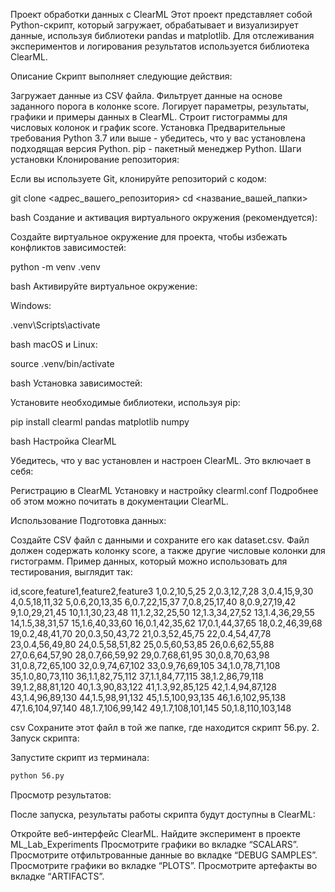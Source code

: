 Проект обработки данных с ClearML
Этот проект представляет собой Python-скрипт, который загружает, обрабатывает и визуализирует данные, используя библиотеки pandas и matplotlib. Для отслеживания экспериментов и логирования результатов используется библиотека ClearML.

Описание
Скрипт выполняет следующие действия:

Загружает данные из CSV файла.
Фильтрует данные на основе заданного порога в колонке score.
Логирует параметры, результаты, графики и примеры данных в ClearML.
Строит гистограммы для числовых колонок и график score.
Установка
Предварительные требования
Python 3.7 или выше - убедитесь, что у вас установлена подходящая версия Python.
pip - пакетный менеджер Python.
Шаги установки
Клонирование репозитория:

Если вы используете Git, клонируйте репозиторий с кодом:

git clone <адрес_вашего_репозитория>
cd <название_вашей_папки>

bash
Создание и активация виртуального окружения (рекомендуется):

Создайте виртуальное окружение для проекта, чтобы избежать конфликтов зависимостей:

python -m venv .venv

bash
Активируйте виртуальное окружение:

Windows:

.venv\Scripts\activate

bash
macOS и Linux:

source .venv/bin/activate

bash
Установка зависимостей:

Установите необходимые библиотеки, используя pip:

pip install clearml pandas matplotlib numpy

bash
Настройка ClearML

Убедитесь, что у вас установлен и настроен ClearML. Это включает в себя:

Регистрацию в ClearML
Установку и настройку clearml.conf
Подробнее об этом можно почитать в документации ClearML.

Использование
Подготовка данных:

Создайте CSV файл с данными и сохраните его как dataset.csv. Файл должен содержать колонку score, а также другие числовые колонки для гистограмм. Пример данных, который можно использовать для тестирования, выглядит так:

id,score,feature1,feature2,feature3
1,0.2,10,5,25
2,0.3,12,7,28
3,0.4,15,9,30
4,0.5,18,11,32
5,0.6,20,13,35
6,0.7,22,15,37
7,0.8,25,17,40
8,0.9,27,19,42
9,1.0,29,21,45
10,1.1,30,23,48
11,1.2,32,25,50
12,1.3,34,27,52
13,1.4,36,29,55
14,1.5,38,31,57
15,1.6,40,33,60
16,0.1,42,35,62
17,0.1,44,37,65
18,0.2,46,39,68
19,0.2,48,41,70
20,0.3,50,43,72
21,0.3,52,45,75
22,0.4,54,47,78
23,0.4,56,49,80
24,0.5,58,51,82
25,0.5,60,53,85
26,0.6,62,55,88
27,0.6,64,57,90
28,0.7,66,59,92
29,0.7,68,61,95
30,0.8,70,63,98
31,0.8,72,65,100
32,0.9,74,67,102
33,0.9,76,69,105
34,1.0,78,71,108
35,1.0,80,73,110
36,1.1,82,75,112
37,1.1,84,77,115
38,1.2,86,79,118
39,1.2,88,81,120
40,1.3,90,83,122
41,1.3,92,85,125
42,1.4,94,87,128
43,1.4,96,89,130
44,1.5,98,91,132
45,1.5,100,93,135
46,1.6,102,95,138
47,1.6,104,97,140
48,1.7,106,99,142
49,1.7,108,101,145
50,1.8,110,103,148

csv
Сохраните этот файл в той же папке, где находится скрипт 56.py. 2. Запуск скрипта:

Запустите скрипт из терминала:

```bash
python 56.py
```

Просмотр результатов:

После запуска, результаты работы скрипта будут доступны в ClearML:

Откройте веб-интерфейс ClearML.
Найдите эксперимент в проекте ML_Lab_Experiments
Просмотрите графики во вкладке “SCALARS”.
Просмотрите отфильтрованные данные во вкладке “DEBUG SAMPLES”.
Просмотрите графики во вкладке “PLOTS”.
Просмотрите артефакты во вкладке “ARTIFACTS”.
